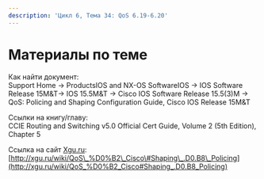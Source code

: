 ```yaml
---
description: 'Цикл 6, Тема 34: QoS 6.19-6.20'
---
```


# Материалы по теме

Как найти документ:  
Support Home → ProductsIOS and NX-OS SoftwareIOS → IOS Software Release 15M&T→ IOS 15.5M&T → Cisco IOS Software Release 15.5\(3\)M → QoS: Policing and Shaping Configuration Guide, Cisco IOS Release 15M&T

Ссылки на книгу/главу:  
CCIE Routing and Switching v5.0 Official Cert Guide, Volume 2 \(5th Edition\), Chapter 5

Ссылка на сайт [Xgu.ru](http://www.xgu.ru/):  
[http://xgu.ru/wiki/QoS\_%D0%B2\_Cisco\#Shaping\_.D0.B8\_Policing](http://xgu.ru/wiki/QoS_%D0%B2_Cisco#Shaping_.D0.B8_Policing)  


